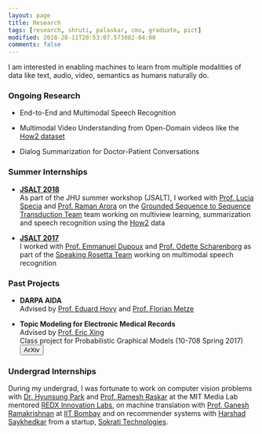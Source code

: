 ```yaml
---
layout: page
title: Research
tags: [research, shruti, palaskar, cmu, graduate, pict]
modified: 2018-28-11T20:53:07.573882-04:00
comments: false
---
```


I am interested in enabling machines to learn from multiple modalities of data like text, audio, video, semantics as humans naturally do.

### Ongoing Research

* End-to-End and Multimodal Speech Recognition

* Multimodal Video Understanding from Open-Domain videos like the [How2 dataset](https://github.com/srvk/how2-dataset)

* Dialog Summarization for Doctor-Patient Conversations

  

### Summer Internships

* **[JSALT 2018](https://www.clsp.jhu.edu/workshops/18-workshop/)**  
As part of the JHU summer workshop (JSALT), I worked with [Prof. Lucia Specia](https://staffwww.dcs.shef.ac.uk/people/L.Specia/) and [Prof. Raman Arora](http://www.cs.jhu.edu/~raman/Home.html) on the [Grounded Sequence to Sequence Transduction Team](https://www.clsp.jhu.edu/workshops/18-workshop/grounded-sequence-sequence-transduction/) team working on multiview learning, summarization and speech recognition using the [How2](https://github.com/srvk/how2-dataset) data

* **[JSALT 2017](https://www.lti.cs.cmu.edu/2017-jelinek-workshop)**   
I worked with [Prof. Emmanuel Dupoux](http://www.lscp.net/persons/dupoux/) and [Prof. Odette Scharenborg](https://scholar.google.nl/citations?2user=hyz2eHkAAAAJ&hl=nl) as part of the [Speaking Rosetta Team](http://129.199.81.135/cmuworkshop/) working on multimodal speech recognition

### Past Projects

* **DARPA AIDA**  
Advised by [Prof. Eduard Hovy](https://www.cs.cmu.edu/~hovy/) and [Prof. Florian Metze](http://www.cs.cmu.edu/~fmetze/interACT/Home.html)


* **Topic Modeling for Electronic Medical Records**  
Advised by [Prof. Eric Xing](http://www.cs.cmu.edu/~epxing/)  
Class project for Probabilistic Graphical Models (10-708 Spring 2017)  
[<button type="button" class="btn btn-info">ArXiv</button>](https://arxiv.org/pdf/1709.02842.pdf)

### Undergrad Internships

During my undergrad, I was fortunate to work on computer vision problems with [Dr. Hyunsung Park](https://sites.google.com/site/hyunsung/) and [Prof. Ramesh Raskar](http://web.media.mit.edu/~raskar/) at the MIT Media Lab mentored [REDX Innovation Labs](http://redx.io), on machine translation with [Prof. Ganesh Ramakrishnan](https://www.cse.iitb.ac.in/~ganesh/) at [IIT Bombay](https://www.cse.iitb.ac.in) and on recommender systems with [Harshad Saykhedkar](https://www.linkedin.com/in/harshadss/?originalSubdomain=in) from a startup, [Sokrati Technologies](https://sokrati.com).

